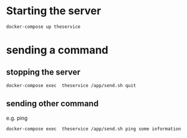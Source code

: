 # Starting the server

```
docker-compose up theservice
```

# sending a command

## stopping the server
```
docker-compose exec  theservice /app/send.sh quit
```

## sending other command
e.g. ping
```
docker-compose exec  theservice /app/send.sh ping some information
```